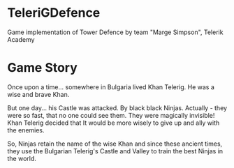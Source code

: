 TeleriGDefence
====

Game implementation of Tower Defence by team "Marge Simpson", Telerik Academy



Game Story
=====

Once upon a time... somewhere in Bulgaria lived Khan Telerig.
He was a wise and brave Khan.

But one day... his Castle was attacked.
By black black Ninjas. Actually - they were so fast, that no one could see them. They were magically invisible!
Khan Telerig decided that It would be more wisely to give up and ally with the enemies. 

So, Ninjas retain the name of the wise Khan and since these ancient times, they use the Bulgarian Telerig's Castle and Valley to train the best Ninjas in the world.
